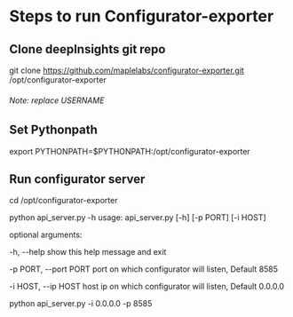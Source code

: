 # Steps to run Configurator-exporter

## Clone deepInsights git repo
git clone https://github.com/maplelabs/configurator-exporter.git /opt/configurator-exporter

###### Note: replace USERNAME

## Set Pythonpath

export PYTHONPATH=$PYTHONPATH:/opt/configurator-exporter

## Run configurator server

cd /opt/configurator-exporter

python api_server.py -h
usage: api_server.py [-h] [-p PORT] [-i HOST]

optional arguments:

  -h, --help            show this help message and exit

  -p PORT, --port PORT  port on which configurator will listen, Default 8585

  -i HOST, --ip HOST    host ip on which configurator will listen, Default 0.0.0.0


python api_server.py -i 0.0.0.0 -p 8585




